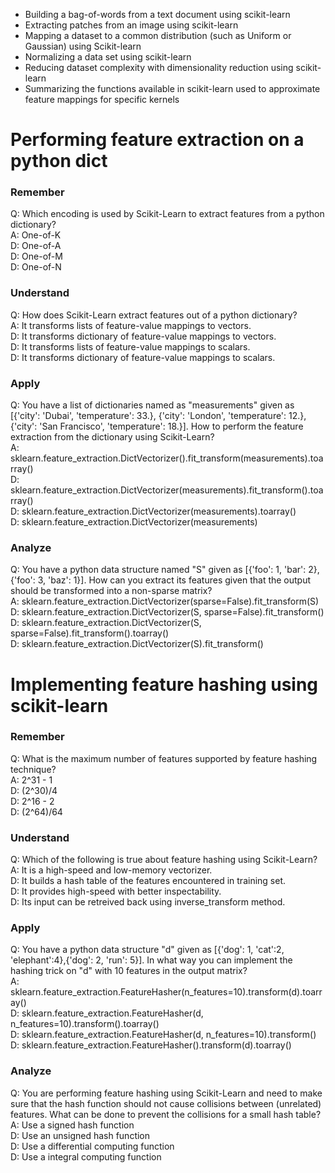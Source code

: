 * Building a bag-of-words from a text document using scikit-learn
* Extracting patches from an image using scikit-learn
* Mapping a dataset to a common distribution (such as Uniform or Gaussian) using Scikit-learn 
* Normalizing a data set using scikit-learn
* Reducing dataset complexity with dimensionality reduction using scikit-learn
* Summarizing the functions available in scikit-learn used to approximate feature mappings for specific kernels

# Performing feature extraction on a python dict

### Remember
Q: Which encoding is used by Scikit-Learn to extract features from a python dictionary?  
A: One-of-K  
D: One-of-A  
D: One-of-M  
D: One-of-N  

### Understand
Q: How does Scikit-Learn extract features out of a python dictionary?  
A: It transforms lists of feature-value mappings to vectors.  
D: It transforms dictionary of feature-value mappings to vectors.  
D: It transforms lists of feature-value mappings to scalars.  
D: It transforms dictionary of feature-value mappings to scalars.  

### Apply
Q: You have a list of dictionaries named as "measurements" given as [{'city': 'Dubai', 'temperature': 33.}, {'city': 'London', 'temperature': 12.}, {'city': 'San Francisco', 'temperature': 18.}]. How to perform the feature extraction from the dictionary using Scikit-Learn?  
A: sklearn.feature_extraction.DictVectorizer().fit_transform(measurements).toarray()  
D: sklearn.feature_extraction.DictVectorizer(measurements).fit_transform().toarray()   
D: sklearn.feature_extraction.DictVectorizer(measurements).toarray()   
D: sklearn.feature_extraction.DictVectorizer(measurements)  

### Analyze
Q: You have a python data structure named "S" given as [{'foo': 1, 'bar': 2}, {'foo': 3, 'baz': 1}]. How can you extract its features given that the output should be transformed into a non-sparse matrix?  
A: sklearn.feature_extraction.DictVectorizer(sparse=False).fit_transform(S)  
D: sklearn.feature_extraction.DictVectorizer(S, sparse=False).fit_transform()  
D: sklearn.feature_extraction.DictVectorizer(S, sparse=False).fit_transform().toarray()  
D: sklearn.feature_extraction.DictVectorizer(S).fit_transform()  

# Implementing feature hashing using scikit-learn

### Remember
Q: What is the maximum number of features supported by feature hashing technique?  
A: 2^31 - 1  
D: (2^30)/4  
D: 2^16 - 2  
D: (2^64)/64  

### Understand
Q: Which of the following is true about feature hashing using Scikit-Learn?  
A: It is a high-speed and low-memory vectorizer.  
D: It builds a hash table of the features encountered in training set.  
D: It provides high-speed with better inspectability.  
D: Its input can be retreived back using inverse_transform method.  

### Apply
Q: You have a python data structure "d" given as [{'dog': 1, 'cat':2, 'elephant':4},{'dog': 2, 'run': 5}]. In what way you can implement the hashing trick on "d" with 10 features in the output matrix?  
A: sklearn.feature_extraction.FeatureHasher(n_features=10).transform(d).toarray()  
D: sklearn.feature_extraction.FeatureHasher(d, n_features=10).transform().toarray()  
D: sklearn.feature_extraction.FeatureHasher(d, n_features=10).transform()  
D: sklearn.feature_extraction.FeatureHasher().transform(d).toarray()  

### Analyze
Q: You are performing feature hashing using Scikit-Learn and need to make sure that the hash function should not cause collisions between (unrelated) features. What can be done to prevent the collisions for a small hash table?  
A: Use a signed hash function  
D: Use an unsigned hash function  
D: Use a differential computing function  
D: Use a integral computing function  













